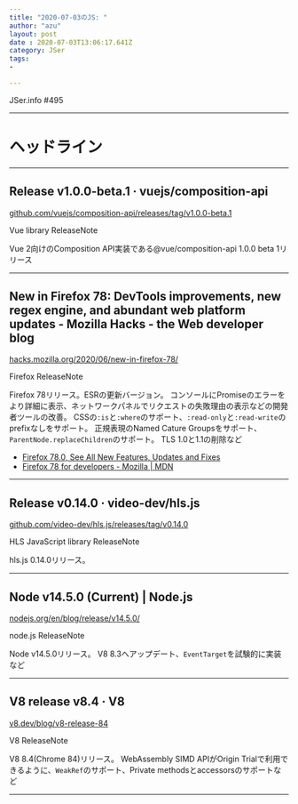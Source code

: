 ```yaml
---
title: "2020-07-03のJS: "
author: "azu"
layout: post
date : 2020-07-03T13:06:17.641Z
category: JSer
tags:
-

---
```


JSer.info #495

----

<h1 class="site-genre">ヘッドライン</h1>

----

## Release v1.0.0-beta.1 · vuejs/composition-api
[github.com/vuejs/composition-api/releases/tag/v1.0.0-beta.1](https://github.com/vuejs/composition-api/releases/tag/v1.0.0-beta.1 "Release v1.0.0-beta.1 · vuejs/composition-api")
<p class="jser-tags jser-tag-icon"><span class="jser-tag">Vue</span> <span class="jser-tag">library</span> <span class="jser-tag">ReleaseNote</span></p>

Vue 2向けのComposition API実装である@vue/composition-api 1.0.0 beta  1リリース


----

## New in Firefox 78: DevTools improvements, new regex engine, and abundant web platform updates - Mozilla Hacks - the Web developer blog
[hacks.mozilla.org/2020/06/new-in-firefox-78/](https://hacks.mozilla.org/2020/06/new-in-firefox-78/ "New in Firefox 78: DevTools improvements, new regex engine, and abundant web platform updates - Mozilla Hacks - the Web developer blog")
<p class="jser-tags jser-tag-icon"><span class="jser-tag">Firefox</span> <span class="jser-tag">ReleaseNote</span></p>

Firefox 78リリース。ESRの更新バージョン。
コンソールにPromiseのエラーをより詳細に表示、ネットワークパネルでリクエストの失敗理由の表示などの開発者ツールの改善。
CSSの`:is`と`:where`のサポート、`:read-only`と`:read-write`のprefixなしをサポート。
正規表現のNamed Cature Groupsをサポート、`ParentNode.replaceChildren`のサポート。
TLS 1.0と1.1の削除など

- [Firefox 78.0, See All New Features, Updates and Fixes](https://www.mozilla.org/en-US/firefox/78.0/releasenotes/ "Firefox 78.0, See All New Features, Updates and Fixes")
- [Firefox 78 for developers - Mozilla | MDN](https://developer.mozilla.org/docs/Mozilla/Firefox/Releases/78 "Firefox 78 for developers - Mozilla | MDN")

----

## Release v0.14.0 · video-dev/hls.js
[github.com/video-dev/hls.js/releases/tag/v0.14.0](https://github.com/video-dev/hls.js/releases/tag/v0.14.0 "Release v0.14.0 · video-dev/hls.js")
<p class="jser-tags jser-tag-icon"><span class="jser-tag">HLS</span> <span class="jser-tag">JavaScript</span> <span class="jser-tag">library</span> <span class="jser-tag">ReleaseNote</span></p>

hls.js 0.14.0リリース。


----

## Node v14.5.0 (Current) | Node.js
[nodejs.org/en/blog/release/v14.5.0/](https://nodejs.org/en/blog/release/v14.5.0/ "Node v14.5.0 (Current) | Node.js")
<p class="jser-tags jser-tag-icon"><span class="jser-tag">node.js</span> <span class="jser-tag">ReleaseNote</span></p>

Node v14.5.0リリース。
V8 8.3へアップデート、`EventTarget`を試験的に実装など


----

## V8 release v8.4 · V8
[v8.dev/blog/v8-release-84](https://v8.dev/blog/v8-release-84 "V8 release v8.4 · V8")
<p class="jser-tags jser-tag-icon"><span class="jser-tag">V8</span> <span class="jser-tag">ReleaseNote</span></p>

V8 8.4(Chrome 84)リリース。
WebAssembly SIMD APIがOrigin Trialで利用できるように、`WeakRef`のサポート、Private methodsとaccessorsのサポートなど


----
